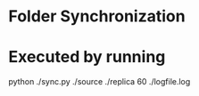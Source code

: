 # Folder Synchronization
# Executed by running 
 python ./sync.py ./source ./replica 60 ./logfile.log
